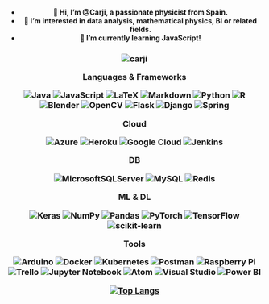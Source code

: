   <h4 align="center">
  
<!--  [![Typing SVG](https://readme-typing-svg.herokuapp.com?font=&color=E3F3F7&vCenter=true&lines=I+know+what+you're+thinking%2C+'cause+right+now+I'm+thinking+the+same+thing!)](https://git.io/typing-svg) -->

- 👋 Hi, I’m @Carji, a passionate physicist from Spain.
- 👀 I’m interested in data analysis, mathematical physics, BI or related fields.
- 🌱 I’m currently learning JavaScript!
</h4>


<h3 align="center">
<p><img align="center" src="http://github-readme-streak-stats.herokuapp.com?user=Carji&theme=tokyonight&hide_border=true&border=DD2727&fire=2764DD&sideLabels=79D3DD" alt="carji" /></p>

<p align="center"> Languages & Frameworks
  
 ![Java](https://img.shields.io/badge/java-%23ED8B00.svg?style=for-the-badge&logo=java&logoColor=white) ![JavaScript](https://img.shields.io/badge/javascript-%23323330.svg?style=for-the-badge&logo=javascript&logoColor=%23F7DF1E) ![LaTeX](https://img.shields.io/badge/latex-%23008080.svg?style=for-the-badge&logo=latex&logoColor=white) ![Markdown](https://img.shields.io/badge/markdown-%23000000.svg?style=for-the-badge&logo=markdown&logoColor=white) ![Python](https://img.shields.io/badge/python-3670A0?style=for-the-badge&logo=python&logoColor=ffdd54) ![R](https://img.shields.io/badge/r-%23276DC3.svg?style=for-the-badge&logo=r&logoColor=white) ![Blender](https://img.shields.io/badge/blender-%23F5792A.svg?style=for-the-badge&logo=blender&logoColor=white) ![OpenCV](https://img.shields.io/badge/opencv-%23white.svg?style=for-the-badge&logo=opencv&logoColor=white) ![Flask](https://img.shields.io/badge/flask-%23000.svg?style=for-the-badge&logo=flask&logoColor=white) ![Django](https://img.shields.io/badge/django-%23092E20.svg?style=for-the-badge&logo=django&logoColor=white) <!--[Angular](https://img.shields.io/badge/angular-%23DD0031.svg?style=for-the-badge&logo=angular&logoColor=white)--> ![Spring](https://img.shields.io/badge/Spring-6DB33F?style=for-the-badge&logo=spring&logoColor=white)
  
  
 </p>

   Cloud

  ![Azure](https://img.shields.io/badge/azure-%230072C6.svg?style=for-the-badge&logo=azure-devops&logoColor=white)
  ![Heroku](https://img.shields.io/badge/heroku-%23430098.svg?style=for-the-badge&logo=heroku&logoColor=white) 
  ![Google Cloud](https://img.shields.io/badge/GoogleCloud-%234285F4.svg?style=for-the-badge&logo=google-cloud&logoColor=white) 
  ![Jenkins](https://img.shields.io/badge/jenkins-%232C5263.svg?style=for-the-badge&logo=jenkins&logoColor=white)
    
</p>
  

  DB

![MicrosoftSQLServer](https://img.shields.io/badge/Microsoft%20SQL%20Sever-CC2927?style=for-the-badge&logo=microsoft%20sql%20server&logoColor=white)
 ![MySQL](https://img.shields.io/badge/mysql-%2300f.svg?style=for-the-badge&logo=mysql&logoColor=white) 
 ![Redis](https://img.shields.io/badge/redis-%23DD0031.svg?style=for-the-badge&logo=redis&logoColor=white)
</p>
  
   ML & DL

![Keras](https://img.shields.io/badge/Keras-%23D00000.svg?style=for-the-badge&logo=Keras&logoColor=white)  ![NumPy](https://img.shields.io/badge/numpy-%23013243.svg?style=for-the-badge&logo=numpy&logoColor=white) ![Pandas](https://img.shields.io/badge/pandas-%23150458.svg?style=for-the-badge&logo=pandas&logoColor=white) ![PyTorch](https://img.shields.io/badge/PyTorch-%23EE4C2C.svg?style=for-the-badge&logo=PyTorch&logoColor=white) ![TensorFlow](https://img.shields.io/badge/TensorFlow-%23FF6F00.svg?style=for-the-badge&logo=TensorFlow&logoColor=white) ![scikit-learn](https://img.shields.io/badge/scikit--learn-%23F7931E.svg?style=for-the-badge&logo=scikit-learn&logoColor=white)
      
      
</p>
  
   Tools
   
![Arduino](https://img.shields.io/badge/-Arduino-00979D?style=for-the-badge&logo=Arduino&logoColor=white)  ![Docker](https://img.shields.io/badge/docker-%230db7ed.svg?style=for-the-badge&logo=docker&logoColor=white) ![Kubernetes](https://img.shields.io/badge/kubernetes-%23326ce5.svg?style=for-the-badge&logo=kubernetes&logoColor=white) ![Postman](https://img.shields.io/badge/Postman-FF6C37?style=for-the-badge&logo=postman&logoColor=white) ![Raspberry Pi](https://img.shields.io/badge/-RaspberryPi-C51A4A?style=for-the-badge&logo=Raspberry-Pi) ![Trello](https://img.shields.io/badge/Trello-%23026AA7.svg?style=for-the-badge&logo=Trello&logoColor=white) ![Jupyter Notebook](https://img.shields.io/badge/jupyter-%23FA0F00.svg?style=for-the-badge&logo=jupyter&logoColor=white)  ![Atom](https://img.shields.io/badge/Atom-%2366595C.svg?style=for-the-badge&logo=atom&logoColor=white) ![Visual Studio](https://img.shields.io/badge/Visual%20Studio-5C2D91.svg?style=for-the-badge&logo=visual-studio&logoColor=white)
      ![Power BI](https://img.shields.io/badge/PowerBI-blue?style=for-the-badge&logo=Power-BI)
      
</p>
  
  
  
[![Top Langs](https://github-readme-stats.vercel.app/api/top-langs/?username=carji&hide=html,jupyter%20notebook)](https://github.com/carji)

<!--![Activity Graph](https://activity-graph.herokuapp.com/graph?username=Carji&theme=github)
-->

</h3>


<!--[![Carji's GitHub stats](https://github-readme-stats.vercel.app/api?username=carji)]
-->


<!---
pri0r/pri0r is a ✨ special ✨ repository because its `README.md` (this file) appears on your GitHub profile.
You can click the Preview link to take a look at your changes.
--->
